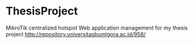 # ThesisProject
MikroTik centralized hotspot Web application management for my thesis project http://repository.universitasbumigora.ac.id/958/
